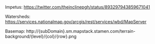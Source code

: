 Impetus:
https://twitter.com/theinclinepgh/status/893297943859671041

Watersheds:
https://services.nationalmap.gov/arcgis/rest/services/wbd/MapServer

Basemap:
http://{subDomain}.sm.mapstack.stamen.com/terrain-background/{level}/{col}/{row}.png
